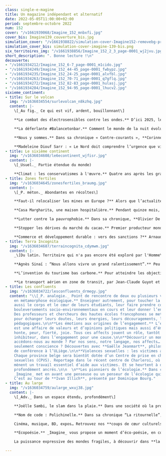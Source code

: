 ```yaml
---
class: single-e-magine
title: Un magazine indépendant et alternatif
date: 2022-05-05T11:00:00+02:00
period: septembre-octobre 2022
num: 152
cover: "/v1661939068/Imagine_152_mnbxfi.jpg"
cover_bis: Imagine139_couverture_bis.jpg
simulation_cover: "/v1661938822/simulation-cover-Imagine152-removebg-preview_uu1bxu.png"
simulation_cover_bis: simulation-cover-imagine-139-bis.png
six_territoires_img: "/v1661938856/Imagine_152_2_3_page-0001_wj2jvu.jpg"
short_description: ". Bonne lecture !\n"
decouverte:
- "/v1661934212/Imagine_152_6-7_page-0001_m1cido.jpg"
- "/v1661934249/Imagine_152_44-45_page-0001_fwbypz.jpg"
- "/v1661934235/Imagine_152_24-25_page-0001_alvfbl.jpg"
- "/v1661934263/Imagine_152_70-71_page-0001_q7gflq.jpg"
- "/v1661934272/Imagine_152_82-83_page-0001_hulasj.jpg"
- "/v1661934284/Imagine_152_94-95_page-0001_lhucv2.jpg"
sixieme_continent:
- title: Sur le volcan
  img: "/v1636034554/surlevolcan_n8kzhq.jpg"
  content: |-
    \[_Au fig._ Ce qui est vif, ardent, bouillonnant\]

    **Le combat des électrosensibles contre les ondes.** D’ici 2025, le gouvernement fédéral souhaite éradiquer toutes les zones blanches. Les personnes électrohypersensibles y décèlent une atteinte à leur droit à un environnement sain, eux qui ne supportent pas la pollution générée par les ondes. Un petit groupe s’est constitué pour mieux faire connaître leur vécu, leurs symptômes… et sensibiliser à « l’hygiène électromagnétique ».

    **La déferlante #Balancetonbar.** Comment le monde de la nuit évolue-t-il, un an après le début du mouvement #balancetonbar, qui dénonce les violences sexuelles et sexistes en milieu festif ? _Imagine_ a sondé les acteurs et actrices du monde de la nuit et les collectifs qui militent pour réinventer notre culture de la fête.

    **Nous y sommes.** Dans sa chronique « Contre-courants », **Corinne Morel-Darleux** nous parle de l’été brûlant, du jet de Bernard Arnault, du glacier de la Marmolada dans les Alpes italiennes et de la fable de la grenouille.

    **Madeleine Diouf Sarr : « Le Nord doit comprendre l’urgence que vit le   Sud ».** A l’approche de la COP27, où la question des pertes et des préjudices liés au dérèglement climatique seront au cœur des négociations, _Imagine_ a interviewé la présidente du groupe des « pays les moins avancés » sur la crise, c’est-à-dire les plus vulnérables face à celle-ci. Qui nous rappelle l’importance de la justice climatique et de la solidarité internationale.
- title: Le sixième continent
  img: "/v1636034608/le6econtinent_wjfisr.jpg"
  content: |-
    \[_Usuel._ Partie étendue du monde)

    **Climat : les conservatismes à l'œuvre.** Quatre ans après les grandes marches et les grèves scolaires pour le climat, le dérèglement climatique s’est illustré avec violence l’été dernier en Wallonie, les alarmants rapports du Giec se sont succédé, l’Union européenne a sorti un Green Deal aussi espéré qu’inattendu, les sécheresses en Belgique sont devenues chroniques. Dans le même temps, la crise climatique a été reléguée au second plan avec la pandémie, la transition énergétique a reculé en raison de la guerre déclarée par la Russie à l’Ukraine. A l’heure de la rentrée des activistes, qui s’apprêtent à relancer les manifestations ainsi que des actions de désobéissance civile, des questions s’imposent. Vu les nombreux blocages en Belgique, comment allons-nous parvenir à remplir nos objectifs ? Qu’est-ce qui bloque encore, et pourquoi ? Qui sont les forces de l’inaction ? _Imagine_ consacre un dossier de vingt pages pour identifier les conservatismes à l’œuvre. Et questionne également le traitement médiatique de la crise, qui semble loin d’être à la hauteur de l’enjeu.
- title: Zones fertiles
  img: "/v1636034645/zonesfertiles_braumg.jpg"
  content: |-
    \[_P. méton._ Abondantes en récoltes\]

    **Faut-il relocaliser les mines en Europe ?** Alors que l’actualité nous fait prendre conscience de notre dépendance au gaz russe, une autre faiblesse européenne se révèle aussi cruciale : notre consommation de minerais venus d’ailleurs. Pour ce deuxième épisode de notre série sur l’extractivisme, Imagine met le cap sur l’Andalousie, région minière historique pour comprendre les enjeux socio-économiques et environnementaux qui entourent la reprise de l’exploitation minière en Europe.

    **Casa Margharita, une maison hospitalière.** Pendant quinze mois, des citoyens bénévoles ont créé et animé une maison communautaire pour accueillir des femmes sans-papiers. L’écrivain Carmelo Virone, co-propriétaire de l’habitation, raconte pour _Imagine_ cette singulière aventure sociale et humaine.

    **Lutter contre la pauvrophobie.** Dans sa chronique, **Olivier De Schutter**, rapporteur spécial de l’ONU sur l’extrême pauvreté et les droits de l’homme, souligne les lacunes des politiques européennes pour lutter contre les discriminations auxquelles sont confrontées les populations les plus pauvres.

    **Stopper les dérives du marché du cacao.** Premier producteur mondial de cacao, la Côte d’Ivoire fait face au double défi de la disparition des forêts et de la survie économique des producteurs. Alors que productivité et baisse des prix sont le fer de lance des multinationales qui dominent le marché, des initiatives belges sont soucieuses de limiter leur impact environnemental et social. Reportage.

    **Commerce et développement durable : vers des sanctions ?** Arnaud Zacharie, secrétaire général du CNCD-11.11.11, salue les avancées  européennes : il sera possible de recourir à des sanctions en cas de violation des normes sociales et environnementales. Mais cette évolution manque toutefois d’ambition et de cohérence.
- title: Terra Incognita
  img: "/v1636034687/terraincognita_cdymwm.jpg"
  content: |-
    _\[Du latin. Territoire qui n'a pas encore été exploré par l'Homme\]_

    **Agnès Sinaï : “Nous allons vivre un grand ralentissement”.** Peu ou mal définis, les mots comme “renoncement”, “sobriété” ou “décroissance” reviennent en force dans le débat public. Que signifient-ils ? Quels choix, personnels et collectifs, impliquent-ils ? Pour le dire plus crûment : à quoi devons-nous renoncer pour garantir au monde vivant un avenir digne et soutenable ? Réponses avec Agnès Sinaï, fondatrice de l’Institut Momentum, qui pense les politiques de notre époque, l’Anthropocène.

    **L’invention du tourisme bas carbone.** Pour atteindre les objectifs climatiques, le tourisme longue distance doit tourner le dos à l’avion et à la voiture individuelle. Réduction de l’offre aérienne, investissements massifs dans un réseau ferroviaire renforcé en Europe, gouvernance du tourisme zéro carbone… Le think tank The Shift trace les nouveaux chemins possibles du rail et du vélo. Sur le terrain, le _slow tourisme_ trace son sillon sans bruit.

    **Le transport aérien en zone de transit, par Jean-Claude Guyot et Frédéric Claisse (Iweps).** En partenariat avec l’Institut wallon de l’évaluation, de la prospective et de la statistique, _Imagine_ lance une série de chroniques autour du futur. Deuxième épisode : l’avenir du secteur de l’aviation.
- title: Les confluents
  img: "/v1636034722/lesconfluents_drmegy.jpg"
  content: "\\[_P. analogie._ Point de rencontre de deux ou plusieurs voies\\]\n\n**Profs
    en métamorphose écologique.** Enseigner autrement, pour toucher la tête, mais
    aussi le corps et le cœur de leurs étudiants, leur faire prendre conscience des
    bouleversements socio-environnementaux en cours et leur donner l’envie d’agir.
    Des professeurs et chercheurs des hautes écoles francophones se mettent en réseau
    pour échanger leurs doutes, leurs énergies, leurs découragements, leurs méthodes
    pédagogiques.\n\n**Les émotions aux origines de l’engagement.** L’engagement militant
    est une affaire de valeurs et d’opinions politiques mais aussi d’émotions. Colère,
    honte, peur, fierté, joie. Tous ces affects jouent un rôle, tantôt moteur et tantôt
    inhibiteur, dans l’engagement pour une cause.\n\n**Découvrir un monde.** Comment
    accédons-nous au monde ? Par nos sens, notre langage, nos affects… Mais en avons-nous
    seulement conscience ? Découvertes avec **Gaëlle Jeanmart**, philosophe et maître
    de conférence à l’ULiège.\n\n**Violences sexuelles : les victimes au cœur de l’aide.**
    Chaque province belge sera bientôt dotée d’un Centre de prise en charge des violences
    sexuelles (CPVS). Reportage dans le récent centre de Charleroi, où les équipes
    mènent un travail essentiel d’aide aux victimes. Et se heurtent à des stéréotypes
    profondément ancrés.\n\n  \n**Les pionniers de l’écologie.** Dans chaque numéro,
    _Imagine_ met en avant une penseuse ou un penseur de l’écologie qui a marqué l’histoire.
    C’est au tour de **Ivan Illich**, présenté par Dominique Bourg."
- title: Au large
  img: "/v1636034759/aularge_wxuj38.jpg"
  content: |-
    \[_Adv._ Dans un espace étendu, profondément\]

    **Joëlle Sambi, le slam dans la plaie.** Dans une société où la profession d’artiste reste encore dévalorisée et trop souvent perçue comme un loisir plus qu’un métier, Joëlle Sambi s’investit, à pas de géante, dans l’art du slam. Portrait d’une poétesse politique, son métier chevillé au corps.

    **Nom de code : Polichinelle.** Dans sa chronique “La ritournelle”, l’écrivain **Philippe Marczweski** nous entraîne à Kleine-Brogel, où se cache le secret militaire le moins bien gardé de Belgique.

    Cinéma, musique, BD, expos… Retrouvez nos **coups de cœur culturels.**

    **Ecopoésie.** _Imagine_ vous propose un moment d’éco-poésie, en collaboration avec la revue Catastrophes.

    La puissance expressive des mondes fragiles, à découvrir dans **la chronique du Trinkhall Museum.**

---
```


